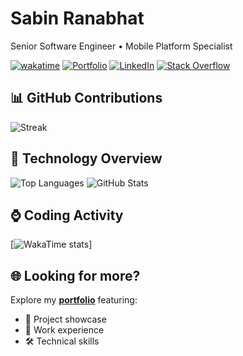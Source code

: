 # Sabin Ranabhat
Senior Software Engineer • Mobile Platform Specialist

[![wakatime](https://wakatime.com/badge/user/f0f00d81-b991-4f9f-a9cb-5677ca689281.svg)](https://wakatime.com/@f0f00d81-b991-4f9f-a9cb-5677ca689281)
[![Portfolio](https://img.shields.io/badge/Portfolio-Visit_My_Website-4CAF50)](https://sawin.com.np)
[![LinkedIn](https://img.shields.io/badge/LinkedIn-Connect-0077B5)](https://www.linkedin.com/in/sawin0/)
[![Stack Overflow](https://img.shields.io/badge/Stack_Overflow-Follow-FE7A16)](https://stackoverflow.com/users/5391008/sawin0)

## 📊 GitHub Contributions
![Streak](https://github-readme-streak-stats.herokuapp.com/?user=sawin0&theme=dracula&hide_border=true)

## 📱 Technology Overview
![Top Languages](https://github-readme-stats.vercel.app/api/top-langs/?username=sawin0&layout=compact&theme=dracula)
![GitHub Stats](https://github-readme-stats.vercel.app/api?username=sawin0&show_icons=true&theme=dracula)

## ⌚ Coding Activity
[![WakaTime stats](https://github-readme-stats.vercel.app/api/wakatime?username=@f0f00d81-b991-4f9f-a9cb-5677ca689281&theme=dracula&hide_border=true)]

## 🌐 Looking for more?
Explore my **[portfolio](https://sawin.com.np)** featuring:
- 📱 Project showcase
- 💼 Work experience
- 🛠️ Technical skills
